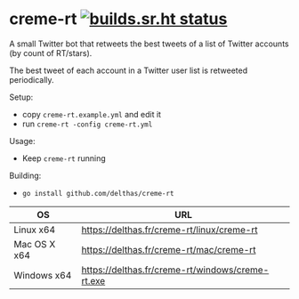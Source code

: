 # creme-rt [![builds.sr.ht status](https://builds.sr.ht/~delthas/creme-rt.svg)](https://builds.sr.ht/~delthas/creme-rt?)

A small Twitter bot that retweets the best tweets of a list of Twitter accounts (by count of RT/stars).

The best tweet of each account in a Twitter user list is retweeted periodically.

Setup:
- copy `creme-rt.example.yml` and edit it
- run `creme-rt -config creme-rt.yml`

Usage:
- Keep `creme-rt` running

Building:
- `go install github.com/delthas/creme-rt`

| OS | URL |
|---|---|
| Linux x64 | https://delthas.fr/creme-rt/linux/creme-rt |
| Mac OS X x64 | https://delthas.fr/creme-rt/mac/creme-rt |
| Windows x64 | https://delthas.fr/creme-rt/windows/creme-rt.exe |
